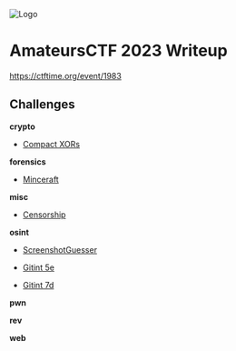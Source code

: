 ![Logo](https://ctftime.org/media/cache/b8/7c/b87c231f2f207a5257450995074e6545.png)

# AmateursCTF 2023 Writeup

https://ctftime.org/event/1983


## Challenges

**crypto** 
- [Compact XORs](crypto/Compact%20XORs)

**forensics** 
- [Minceraft](forensics/Minceraft)

**misc**
- [Censorship](misc/Censorship)

**osint** 
- [ScreenshotGuesser](osint/ScreenshotGuesser)

- [Gitint 5e](osint/Gitint)

- [Gitint 7d](osint/Gitint)

**pwn** 

**rev** 

**web** 
